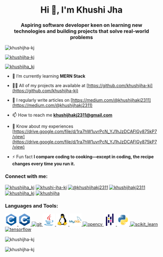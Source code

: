 <h1 align="center">Hi 👋, I'm Khushi Jha</h1>
<h3 align="center">Aspiring software developer keen on learning new technologies and building projects that solve real-world problems</h3>

<p align="left"> <img src="https://komarev.com/ghpvc/?username=khushijha-kj&label=Profile%20views&color=0e75b6&style=flat" alt="khushijha-kj" /> </p>

<p align="left"> <a href="https://github.com/ryo-ma/github-profile-trophy"><img src="https://github-profile-trophy.vercel.app/?username=khushijha-kj" alt="khushijha-kj" /></a> </p>

<p align="left"> <a href="https://twitter.com/khushijha_kj" target="blank"><img src="https://img.shields.io/twitter/follow/khushijha_kj?logo=twitter&style=for-the-badge" alt="khushijha_kj" /></a> </p>

- 🌱 I’m currently learning **MERN Stack**

- 👨‍💻 All of my projects are available at [https://github.com/khushijha-kj](https://github.com/khushijha-kj)

- 📝 I regularly write articles on [https://medium.com/@khushijhakj2311](https://medium.com/@khushijhakj2311)

- 📫 How to reach me **khushijhakj2311@gmail.com**

- 📄 Know about my experiences [https://drive.google.com/file/d/1ra7hW1uvrPcN_YJ1hJzDCAFlGy875kP7/view](https://drive.google.com/file/d/1ra7hW1uvrPcN_YJ1hJzDCAFlGy875kP7/view)

- ⚡ Fun fact **I compare coding to cooking—except in coding, the recipe changes every time you run it.**

<h3 align="left">Connect with me:</h3>
<p align="left">
<a href="https://twitter.com/khushijha_kj" target="blank"><img align="center" src="https://raw.githubusercontent.com/rahuldkjain/github-profile-readme-generator/master/src/images/icons/Social/twitter.svg" alt="khushijha_kj" height="30" width="40" /></a>
<a href="https://linkedin.com/in/khushi-jha-kj" target="blank"><img align="center" src="https://raw.githubusercontent.com/rahuldkjain/github-profile-readme-generator/master/src/images/icons/Social/linked-in-alt.svg" alt="khushi-jha-kj" height="30" width="40" /></a>
<a href="https://medium.com/@khushijhakj2311" target="blank"><img align="center" src="https://raw.githubusercontent.com/rahuldkjain/github-profile-readme-generator/master/src/images/icons/Social/medium.svg" alt="@khushijhakj2311" height="30" width="40" /></a>
<a href="https://codeforces.com/profile/khushijhakj2311" target="blank"><img align="center" src="https://raw.githubusercontent.com/rahuldkjain/github-profile-readme-generator/master/src/images/icons/Social/codeforces.svg" alt="khushijhakj2311" height="30" width="40" /></a>
<a href="https://www.leetcode.com/khushijha_kj" target="blank"><img align="center" src="https://raw.githubusercontent.com/rahuldkjain/github-profile-readme-generator/master/src/images/icons/Social/leet-code.svg" alt="khushijha_kj" height="30" width="40" /></a>
<a href="https://auth.geeksforgeeks.org/user/khushijha" target="blank"><img align="center" src="https://raw.githubusercontent.com/rahuldkjain/github-profile-readme-generator/master/src/images/icons/Social/geeks-for-geeks.svg" alt="khushijha" height="30" width="40" /></a>
</p>

<h3 align="left">Languages and Tools:</h3>
<p align="left"> <a href="https://www.cprogramming.com/" target="_blank" rel="noreferrer"> <img src="https://raw.githubusercontent.com/devicons/devicon/master/icons/c/c-original.svg" alt="c" width="40" height="40"/> </a> <a href="https://www.w3schools.com/cpp/" target="_blank" rel="noreferrer"> <img src="https://raw.githubusercontent.com/devicons/devicon/master/icons/cplusplus/cplusplus-original.svg" alt="cplusplus" width="40" height="40"/> </a> <a href="https://git-scm.com/" target="_blank" rel="noreferrer"> <img src="https://www.vectorlogo.zone/logos/git-scm/git-scm-icon.svg" alt="git" width="40" height="40"/> </a> <a href="https://www.java.com" target="_blank" rel="noreferrer"> <img src="https://raw.githubusercontent.com/devicons/devicon/master/icons/java/java-original.svg" alt="java" width="40" height="40"/> </a> <a href="https://www.linux.org/" target="_blank" rel="noreferrer"> <img src="https://raw.githubusercontent.com/devicons/devicon/master/icons/linux/linux-original.svg" alt="linux" width="40" height="40"/> </a> <a href="https://www.mysql.com/" target="_blank" rel="noreferrer"> <img src="https://raw.githubusercontent.com/devicons/devicon/master/icons/mysql/mysql-original-wordmark.svg" alt="mysql" width="40" height="40"/> </a> <a href="https://opencv.org/" target="_blank" rel="noreferrer"> <img src="https://www.vectorlogo.zone/logos/opencv/opencv-icon.svg" alt="opencv" width="40" height="40"/> </a> <a href="https://pandas.pydata.org/" target="_blank" rel="noreferrer"> <img src="https://raw.githubusercontent.com/devicons/devicon/2ae2a900d2f041da66e950e4d48052658d850630/icons/pandas/pandas-original.svg" alt="pandas" width="40" height="40"/> </a> <a href="https://www.python.org" target="_blank" rel="noreferrer"> <img src="https://raw.githubusercontent.com/devicons/devicon/master/icons/python/python-original.svg" alt="python" width="40" height="40"/> </a> <a href="https://scikit-learn.org/" target="_blank" rel="noreferrer"> <img src="https://upload.wikimedia.org/wikipedia/commons/0/05/Scikit_learn_logo_small.svg" alt="scikit_learn" width="40" height="40"/> </a> <a href="https://www.tensorflow.org" target="_blank" rel="noreferrer"> <img src="https://www.vectorlogo.zone/logos/tensorflow/tensorflow-icon.svg" alt="tensorflow" width="40" height="40"/> </a> </p>

<p><img align="center" src="https://github-readme-stats.vercel.app/api/top-langs?username=khushijha-kj&show_icons=true&locale=en&layout=compact" alt="khushijha-kj" /></p>

<p><img align="center" src="https://github-readme-streak-stats.herokuapp.com/?user=khushijha-kj&" alt="khushijha-kj" /></p>

